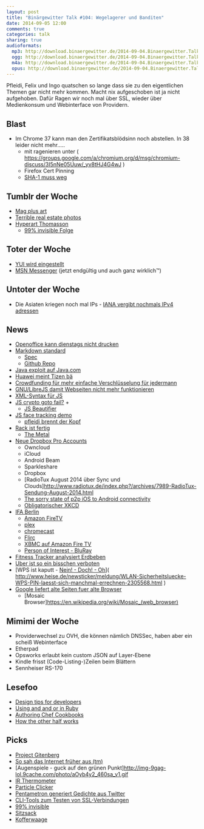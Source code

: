 ```yaml
---
layout: post
title: "Binärgewitter Talk #104: Wegelagerer und Banditen"
date: 2014-09-05 12:00
comments: true
categories: talk
sharing: true
audioformats:
  mp3: http://download.binaergewitter.de/2014-09-04.Binaergewitter.Talk.104.mp3
  ogg: http://download.binaergewitter.de/2014-09-04.Binaergewitter.Talk.104.ogg
  m4a: http://download.binaergewitter.de/2014-09-04.Binaergewitter.Talk.104.m4a
  opus: http://download.binaergewitter.de/2014-09-04.Binaergewitter.Talk.104.opus
---
```

Pfleidi, Felix und Ingo quatschen so lange dass sie zu den eigentlichen Themen gar nicht mehr kommen. Macht nix aufgeschoben ist ja nicht aufgehoben. Dafür Ragen wir noch mal über SSL, wieder über Medienkonsum und Webinterface von Providern.

## Blast

- Im Chrome 37 kann man den Zertifikatsblödsinn noch abstellen. In 38 leider nicht mehr.....
    * mit ragenieren unter ( https://groups.google.com/a/chromium.org/d/msg/chromium-discuss/3I5nNe05Uuw/_yv8tHJ4G4wJ )
    * Firefox Cert Pinning 
    * [SHA-1 muss weg](http://www.heise.de/security/meldung/Google-Chrome-soll-SHA-1-vertreiben-2297794.html )

## Tumblr der Woche

- [Mag plus art]( http://magplusart.tumblr.com/ )
- [Terrible real estate photos]( http://terriblerealestateagentphotos.com/ )
- [Hyperart Thomasson]( http://hyperartthomasson.tumblr.com/ )
    * [99% invisible Folge]( http://99percentinvisible.org/episode/thomassons/ )

## Toter der Woche

- [YUI wird eingestellt]( http://yahooeng.tumblr.com/post/96098168666/important-announcement-regarding-yui )
- [MSN Messenger]( http://www.bbc.com/news/technology-28987797 ) (jetzt endgültig und auch ganz wirklich™)

## Untoter der Woche

- Die Asiaten kriegen noch mal IPs - [IANA vergibt nochmals IPv4 adressen]( https://blog.apnic.net/2014/09/04/apnic-receives-an-ipv4-12-from-iana/ )

## News

- [Openoffice kann dienstags nicht drucken]( https://bugs.launchpad.net/ubuntu/+source/cupsys/+bug/255161/comments/28 )
- [Markdown standard]( http://standardmarkdown.com/ )
    * [Spec]( http://jgm.github.io/stmd/spec.html )
    * [Github Repo]( https://github.com/jgm/stmd )
- [Java exploit auf Java.com](http://www.heise.de/security/meldung/Exploit-Kit-auf-Java-com-2304864.html )
- [Huawei meint Tizen bä](http://www.pro-linux.de/news/1/21442/laut-huawei-hat-tizen-keine-chance-im-markt.html )
- [Crowdfunding für mehr einfache Verschlüsselung für jedermann](https://www.indiegogo.com/projects/kinko-me-pretty-easy-privacy )
- [GNU/LibreJS damit Webseiten nicht mehr funktionieren]( http://www.gnu.org/software/librejs/ )
- [XML-Syntax für JS]( http://facebook.github.io/jsx/ )
- [JS crypto goto fail?]( http://blog.kotowicz.net/2014/07/js-crypto-goto-fail.html ) +
    * [JS Beautifier]( http://jsbeautifier.org/ )
- [JS face tracking demo]( http://kdzwinel.github.io/JS-face-tracking-demo/ )
    * [pfleidi brennt der Kopf]( https://imgur.com/qlLSl4O )
- [Rack ist fertig]( https://groups.google.com/d/msg/rack-devel/P8oOycVBaH0/1bm4eERJWPQJ )
    * [The Metal]( https://github.com/tenderlove/the_metal )
- [Neue Dropbox Pro Accounts]( https://www.dropbox.com/pro?oqa=pro_announce_hp )
    * Owncloud
    * iCloud
    * Android Beam
    * Sparkleshare
    * Dropbox
    * [RadioTux August 2014 über Sync und Clouds]http://www.radiotux.de/index.php?/archives/7989-RadioTux-Sendung-August-2014.html
    * [The sorry state of p2p iOS to Android connectivity]( http://blog.moritzhaarmann.de/blog/2014/04/27/sorry-state-of-p2p/ )
    * [Obligatorischer XKCD]( http://xkcd.com/949/ )
- [IFA Berlin](http://ifa-berlin.com/de/ )
    * [Amazon FireTV](http://www.amazon.de/gp/product/B00KQEIMY6/ref=as_li_tl?ie=UTF8&camp=1638&creative=19454&creativeASIN=B00KQEIMY6&linkCode=as2&tag=trektrip )
    * [plex](https://plex.tv/ )
    * [chromecast](http://www.google.com/intl/en/chrome/devices/chromecast/ )
    * [Flirc]( https://flirc.tv/ )
    * [XBMC auf Amazon Fire TV]( http://wiki.xbmc.org/index.php?title=Amazon_Fire_TV )
    * [Person of Interest - BluRay](http://www.amazon.de/gp/product/B00BEREAFO/ref=as_li_tl?ie=UTF8&camp=1638&creative=19454&creativeASIN=B00BEREAFO&linkCode=as2&tag=trektrip )
- [Fitness Tracker analysiert Erdbeben]( http://wrd.cm/1ztKStE )
- [Uber ist so ein bisschen verboten]( http://www.heise.de/newsticker/meldung/Mitfahr-Apps-Uber-bundesweit-untersagt-2305841.html )
- [WPS ist kaputt - [Nein! - Doch! - Oh]( https://www.youtube.com/watch?v=w4aLThuU008 )]( http://www.heise.de/newsticker/meldung/WLAN-Sicherheitsluecke-WPS-PIN-laesst-sich-manchmal-errechnen-2305568.html )
- [Google liefert alte Seiten fuer alte Browser]( http://www.bbc.com/news/technology-29012038 )
    * [Mosaic Browser]https://en.wikipedia.org/wiki/Mosaic_(web_browser)

## Mimimi der Woche

- Providerwechsel zu OVH, die können nämlich DNSSec, haben aber ein scheiß Webinterface
- Etherpad
- Opsworks erlaubt kein custom JSON auf Layer-Ebene
- Kindle frisst (Code-Listing-)Zeilen beim Blättern
- Sennheiser RS-170

## Lesefoo

- [Design tips for developers]( http://www.duetapp.com/blog/design-tips-for-developers/ )
- [Using and and or in Ruby]( http://devblog.avdi.org/2010/08/02/using-and-and-or-in-ruby )
- [Authoring Chef Cookbooks]( http://vialstudios.com/guide-authoring-cookbooks.html )
- [How the other half works]( http://michaelochurch.wordpress.com/2014/07/13/how-the-other-half-works-an-adventure-in-the-low-status-of-software-engineers/ )

## Picks

- [Project Gitenberg]( http://gitenberg.github.io/ )
- [So sah das Internet früher aus (tm)]( http://www.theverge.com/2014/8/22/6054573/check-out-the-first-generation-of-your-favorite-websites )
- [Augenspiele - guck auf den grünen Punkt]http://img-9gag-lol.9cache.com/photo/aOyb4y2_460sa_v1.gif
- [IR Thermometer]( http://amzn.to/1r2wgy8 )
- [Particle Clicker]( http://particle-clicker.web.cern.ch/particle-clicker/ )
- [Pentametron generiert Gedichte aus Twitter]( https://twitter.com/pentametron )
- [CLI-Tools zum Testen von SSL-Verbindungen]( http://superuser.com/questions/346958/can-the-telnet-netcat-client-communicate-over-ssl )
- [99% invisible]( http://99percentinvisible.org/ )
- [Sitzsack]( http://amzn.to/1BdrF36 )
- [Kofferwaage]( http://www.amazon.de/dp/B004P4Q13M?tag=pfleidi-21 )

